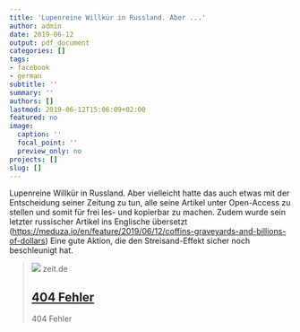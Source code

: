 ```yaml
---
title: 'Lupenreine Willkür in Russland. Aber ...'
author: admin
date: 2019-06-12
output: pdf_document
categories: []
tags:
- facebook
- german
subtitle: ''
summary: ''
authors: []
lastmod: 2019-06-12T15:06:09+02:00
featured: no
image:
  caption: ''
  focal_point: ''
  preview_only: no
projects: []
slug: []
---
```

Lupenreine Willkür in Russland. Aber vielleicht hatte das auch etwas mit der Entscheidung seiner Zeitung zu tun, alle seine Artikel unter Open-Access zu stellen und somit für frei les- und kopierbar zu machen. Zudem wurde sein letzter russischer Artikel ins Englische übersetzt (https://meduza.io/en/feature/2019/06/12/coffins-graveyards-and-billions-of-dollars) Eine gute Aktion, die den Streisand-Effekt sicher noch beschleunigt hat.
> [![](https://img.zeit.de/administratives/sharing/fallback-image/wide__1300x731)](https://www.zeit.de/video/2019-06/6047072503001/enthuellungsjournalist-russland-laesst-vorwuerfe-gegen-iwan-golunow-fallen)
> zeit.de
> ## [404 Fehler](https://www.zeit.de/video/2019-06/6047072503001/enthuellungsjournalist-russland-laesst-vorwuerfe-gegen-iwan-golunow-fallen)
>
>404 Fehler

